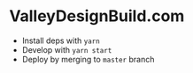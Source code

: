 # ValleyDesignBuild.com

- Install deps with `yarn`
- Develop with `yarn start`
- Deploy by merging to `master` branch

